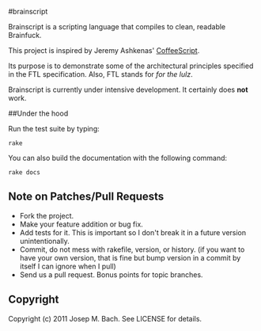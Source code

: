 #brainscript

Brainscript is a scripting language that compiles to clean, readable Brainfuck.

This project is inspired by Jeremy Ashkenas' [CoffeeScript](https://github.com/jashkenas/coffee-script).

Its purpose is to demonstrate some of the architectural principles specified
in the FTL specification. Also, FTL stands for *for the lulz*.

Brainscript is currently under intensive development. It certainly does **not** work.

##Under the hood

Run the test suite by typing:

    rake

You can also build the documentation with the following command:

    rake docs

## Note on Patches/Pull Requests
 
* Fork the project.
* Make your feature addition or bug fix.
* Add tests for it. This is important so I don't break it in a
  future version unintentionally.
* Commit, do not mess with rakefile, version, or history. (if you want to have your own version, that is fine but bump version in a commit by itself I can ignore when I pull)
* Send us a pull request. Bonus points for topic branches.

## Copyright

Copyright (c) 2011 Josep M. Bach. See LICENSE for details.
